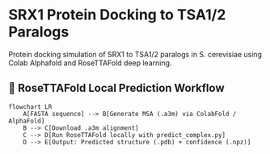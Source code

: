 # SRX1 Protein Docking to TSA1/2 Paralogs
Protein docking simulation of SRX1 to TSA1/2 paralogs in S. cerevisiae using Colab Alphafold and RoseTTAFold deep learning. 


## 🧬 RoseTTAFold Local Prediction Workflow

```mermaid
flowchart LR
    A[FASTA sequence] --> B[Generate MSA (.a3m) via ColabFold / AlphaFold]
    B --> C[Download .a3m alignment]
    C --> D[Run RoseTTAFold locally with predict_complex.py]
    D --> E[Output: Predicted structure (.pdb) + confidence (.npz)]
